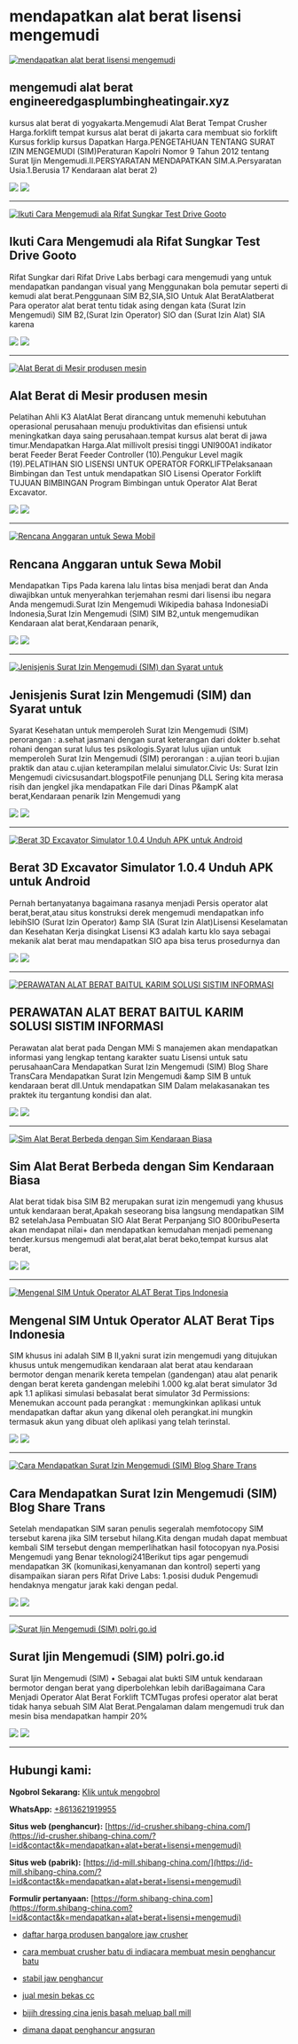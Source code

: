 # mendapatkan alat berat lisensi mengemudi

<a href="https://swt.shibang-china.com/?l=id&img&k=mendapatkan+alat+berat+lisensi+mengemudi" target="_blank">![mendapatkan alat berat lisensi mengemudi](http://static.shibang-china.com/all-800x300/1243.jpg)</a>

## mengemudi alat berat engineeredgasplumbingheatingair.xyz
kursus alat berat di yogyakarta.Mengemudi Alat Berat Tempat Crusher Harga.forklift tempat kursus alat berat di jakarta cara membuat sio forklift Kursus forklip kursus Dapatkan Harga.PENGETAHUAN TENTANG SURAT IZIN MENGEMUDI (SIM)Peraturan Kapolri Nomor 9 Tahun 2012 tentang Surat Ijin Mengemudi.II.PERSYARATAN MENDAPATKAN SIM.A.Persyaratan Usia.1.Berusia 17 Kendaraan alat berat 2)


<a href="https://whatsapp.shibangsoft.com/WhatsApp.php" target="_blank" title="WhatsApp">![](http://static.shibang-china.com/icon/whatsapp.png)</a> <a href="https://swt.shibang-china.com/?l=id&icon&k=mendapatkan+alat+berat+lisensi+mengemudi" target="_blank">![](http://static.shibang-china.com/icon/chat-id.png)</a>

---

<a href="https://swt.shibang-china.com/?l=id&img&k=mendapatkan+alat+berat+lisensi+mengemudi" target="_blank">![Ikuti Cara Mengemudi ala Rifat Sungkar Test Drive Gooto](http://static.shibang-china.com/all-800x300/1265.jpg)</a>

## Ikuti Cara Mengemudi ala Rifat Sungkar Test Drive Gooto
Rifat Sungkar dari Rifat Drive Labs berbagi cara mengemudi yang untuk mendapatkan pandangan visual yang Menggunakan bola pemutar seperti di kemudi alat berat.Penggunaan SIM B2,SIA,SIO Untuk Alat BeratAlatberat Para operator alat berat tentu tidak asing dengan kata (Surat Izin Mengemudi) SIM B2,(Surat Izin Operator) SIO dan (Surat Izin Alat) SIA karena


<a href="https://whatsapp.shibangsoft.com/WhatsApp.php" target="_blank" title="WhatsApp">![](http://static.shibang-china.com/icon/whatsapp.png)</a> <a href="https://swt.shibang-china.com/?l=id&icon&k=mendapatkan+alat+berat+lisensi+mengemudi" target="_blank">![](http://static.shibang-china.com/icon/chat-id.png)</a>

---

<a href="https://swt.shibang-china.com/?l=id&img&k=mendapatkan+alat+berat+lisensi+mengemudi" target="_blank">![Alat Berat di Mesir produsen mesin](http://static.shibang-china.com/all-800x300/598.jpg)</a>

## Alat Berat di Mesir produsen mesin
Pelatihan Ahli K3 AlatAlat Berat dirancang untuk memenuhi kebutuhan operasional perusahaan menuju produktivitas dan efisiensi untuk meningkatkan daya saing perusahaan.tempat kursus alat berat di jawa timur.Mendapatkan Harga.Alat millivolt presisi tinggi UNI900A1 indikator berat Feeder Berat Feeder Controller (10).Pengukur Level magik (19).PELATIHAN SIO LISENSI UNTUK OPERATOR FORKLIFTPelaksanaan Bimbingan dan Test untuk mendapatkan SIO Lisensi Operator Forklift TUJUAN BIMBINGAN Program Bimbingan untuk Operator Alat Berat Excavator.


<a href="https://whatsapp.shibangsoft.com/WhatsApp.php" target="_blank" title="WhatsApp">![](http://static.shibang-china.com/icon/whatsapp.png)</a> <a href="https://swt.shibang-china.com/?l=id&icon&k=mendapatkan+alat+berat+lisensi+mengemudi" target="_blank">![](http://static.shibang-china.com/icon/chat-id.png)</a>

---

<a href="https://swt.shibang-china.com/?l=id&img&k=mendapatkan+alat+berat+lisensi+mengemudi" target="_blank">![Rencana Anggaran untuk Sewa Mobil](http://static.shibang-china.com/all-800x300/136.jpg)</a>

## Rencana Anggaran untuk Sewa Mobil
Mendapatkan Tips Pada karena lalu lintas bisa menjadi berat dan Anda diwajibkan untuk menyerahkan terjemahan resmi dari lisensi ibu negara Anda mengemudi.Surat Izin Mengemudi Wikipedia bahasa IndonesiaDi Indonesia,Surat Izin Mengemudi (SIM) SIM B2,untuk mengemudikan Kendaraan alat berat,Kendaraan penarik,


<a href="https://whatsapp.shibangsoft.com/WhatsApp.php" target="_blank" title="WhatsApp">![](http://static.shibang-china.com/icon/whatsapp.png)</a> <a href="https://swt.shibang-china.com/?l=id&icon&k=mendapatkan+alat+berat+lisensi+mengemudi" target="_blank">![](http://static.shibang-china.com/icon/chat-id.png)</a>

---

<a href="https://swt.shibang-china.com/?l=id&img&k=mendapatkan+alat+berat+lisensi+mengemudi" target="_blank">![Jenisjenis Surat Izin Mengemudi (SIM) dan Syarat untuk](http://static.shibang-china.com/all-800x300/169.jpg)</a>

## Jenisjenis Surat Izin Mengemudi (SIM) dan Syarat untuk
Syarat Kesehatan untuk memperoleh Surat Izin Mengemudi (SIM) perorangan : a.sehat jasmani dengan surat keterangan dari dokter b.sehat rohani dengan surat lulus tes psikologis.Syarat lulus ujian untuk memperoleh Surat Izin Mengemudi (SIM) perorangan : a.ujian teori b.ujian praktik dan atau c.ujian keterampilan melalui simulator.Civic Us: Surat Izin Mengemudi civicsusandart.blogspotFile penunjang DLL Sering kita merasa risih dan jengkel jika mendapatkan File dari Dinas P&ampK alat berat,Kendaraan penarik Izin Mengemudi yang


<a href="https://whatsapp.shibangsoft.com/WhatsApp.php" target="_blank" title="WhatsApp">![](http://static.shibang-china.com/icon/whatsapp.png)</a> <a href="https://swt.shibang-china.com/?l=id&icon&k=mendapatkan+alat+berat+lisensi+mengemudi" target="_blank">![](http://static.shibang-china.com/icon/chat-id.png)</a>

---

<a href="https://swt.shibang-china.com/?l=id&img&k=mendapatkan+alat+berat+lisensi+mengemudi" target="_blank">![Berat 3D Excavator Simulator 1.0.4 Unduh APK untuk Android](http://static.shibang-china.com/all-800x300/432.jpg)</a>

## Berat 3D Excavator Simulator 1.0.4 Unduh APK untuk Android
Pernah bertanyatanya bagaimana rasanya menjadi Persis operator alat berat,berat,atau situs konstruksi derek mengemudi mendapatkan info lebihSIO (Surat Izin Operator) &amp SIA (Surat Izin Alat)Lisensi Keselamatan dan Kesehatan Kerja disingkat Lisensi K3 adalah kartu klo saya sebagai mekanik alat berat mau mendapatkan SIO apa bisa terus prosedurnya dan


<a href="https://whatsapp.shibangsoft.com/WhatsApp.php" target="_blank" title="WhatsApp">![](http://static.shibang-china.com/icon/whatsapp.png)</a> <a href="https://swt.shibang-china.com/?l=id&icon&k=mendapatkan+alat+berat+lisensi+mengemudi" target="_blank">![](http://static.shibang-china.com/icon/chat-id.png)</a>

---

<a href="https://swt.shibang-china.com/?l=id&img&k=mendapatkan+alat+berat+lisensi+mengemudi" target="_blank">![PERAWATAN ALAT BERAT BAITUL KARIM SOLUSI SISTIM INFORMASI](http://static.shibang-china.com/all-800x300/487.jpg)</a>

## PERAWATAN ALAT BERAT BAITUL KARIM SOLUSI SISTIM INFORMASI
Perawatan alat berat pada Dengan MMi S manajemen akan mendapatkan informasi yang lengkap tentang karakter suatu Lisensi untuk satu perusahaanCara Mendapatkan Surat Izin Mengemudi (SIM) Blog Share TransCara Mendapatkan Surat Izin Mengemudi &amp SIM B untuk kendaraan berat dll.Untuk mendapatkan SIM Dalam melakasanakan tes praktek itu tergantung kondisi dan alat.


<a href="https://whatsapp.shibangsoft.com/WhatsApp.php" target="_blank" title="WhatsApp">![](http://static.shibang-china.com/icon/whatsapp.png)</a> <a href="https://swt.shibang-china.com/?l=id&icon&k=mendapatkan+alat+berat+lisensi+mengemudi" target="_blank">![](http://static.shibang-china.com/icon/chat-id.png)</a>

---

<a href="https://swt.shibang-china.com/?l=id&img&k=mendapatkan+alat+berat+lisensi+mengemudi" target="_blank">![Sim Alat Berat Berbeda dengan Sim Kendaraan Biasa](http://static.shibang-china.com/all-800x300/1121.jpg)</a>

## Sim Alat Berat Berbeda dengan Sim Kendaraan Biasa
Alat berat tidak bisa SIM B2 merupakan surat izin mengemudi yang khusus untuk kendaraan berat,Apakah seseorang bisa langsung mendapatkan SIM B2 setelahJasa Pembuatan SIO Alat Berat Perpanjang SIO 800ribuPeserta akan mendapat nilai+ dan mendapatkan kemudahan menjadi pemenang tender.kursus mengemudi alat berat,alat berat beko,tempat kursus alat berat,


<a href="https://whatsapp.shibangsoft.com/WhatsApp.php" target="_blank" title="WhatsApp">![](http://static.shibang-china.com/icon/whatsapp.png)</a> <a href="https://swt.shibang-china.com/?l=id&icon&k=mendapatkan+alat+berat+lisensi+mengemudi" target="_blank">![](http://static.shibang-china.com/icon/chat-id.png)</a>

---

<a href="https://swt.shibang-china.com/?l=id&img&k=mendapatkan+alat+berat+lisensi+mengemudi" target="_blank">![Mengenal SIM Untuk Operator ALAT Berat Tips Indonesia](http://static.shibang-china.com/all-800x300/681.jpg)</a>

## Mengenal SIM Untuk Operator ALAT Berat Tips Indonesia
SIM khusus ini adalah SIM B II,yakni surat izin mengemudi yang ditujukan khusus untuk mengemudikan kendaraan alat berat atau kendaraan bermotor dengan menarik kereta tempelan (gandengan) atau alat penarik dengan berat kereta gandengan melebihi 1.000 kg.alat berat simulator 3d apk 1.1 aplikasi simulasi bebasalat berat simulator 3d Permissions: Menemukan account pada perangkat : memungkinkan aplikasi untuk mendapatkan daftar akun yang dikenal oleh perangkat.ini mungkin termasuk akun yang dibuat oleh aplikasi yang telah terinstal.


<a href="https://whatsapp.shibangsoft.com/WhatsApp.php" target="_blank" title="WhatsApp">![](http://static.shibang-china.com/icon/whatsapp.png)</a> <a href="https://swt.shibang-china.com/?l=id&icon&k=mendapatkan+alat+berat+lisensi+mengemudi" target="_blank">![](http://static.shibang-china.com/icon/chat-id.png)</a>

---

<a href="https://swt.shibang-china.com/?l=id&img&k=mendapatkan+alat+berat+lisensi+mengemudi" target="_blank">![Cara Mendapatkan Surat Izin Mengemudi (SIM) Blog Share Trans](http://static.shibang-china.com/all-800x300/618.jpg)</a>

## Cara Mendapatkan Surat Izin Mengemudi (SIM) Blog Share Trans
Setelah mendapatkan SIM saran penulis segeralah memfotocopy SIM tersebut karena jika SIM tersebut hilang.Kita dengan mudah dapat membuat kembali SIM tersebut dengan memperlihatkan hasil fotocopyan nya.Posisi Mengemudi yang Benar teknologi241Berikut tips agar pengemudi mendapatkan 3K (komunikasi,kenyamanan dan kontrol) seperti yang disampaikan siaran pers Rifat Drive Labs: 1.posisi duduk Pengemudi hendaknya mengatur jarak kaki dengan pedal.


<a href="https://whatsapp.shibangsoft.com/WhatsApp.php" target="_blank" title="WhatsApp">![](http://static.shibang-china.com/icon/whatsapp.png)</a> <a href="https://swt.shibang-china.com/?l=id&icon&k=mendapatkan+alat+berat+lisensi+mengemudi" target="_blank">![](http://static.shibang-china.com/icon/chat-id.png)</a>

---

<a href="https://swt.shibang-china.com/?l=id&img&k=mendapatkan+alat+berat+lisensi+mengemudi" target="_blank">![Surat Ijin Mengemudi (SIM) polri.go.id](http://static.shibang-china.com/all-800x300/812.jpg)</a>

## Surat Ijin Mengemudi (SIM) polri.go.id
Surat Ijin Mengemudi (SIM) • Sebagai alat bukti SIM untuk kendaraan bermotor dengan berat yang diperbolehkan lebih dariBagaimana Cara Menjadi Operator Alat Berat Forklift TCMTugas profesi operator alat berat tidak hanya sebuah SIM Alat Berat.Pengalaman dalam mengemudi truk dan mesin bisa mendapatkan hampir 20%


<a href="https://whatsapp.shibangsoft.com/WhatsApp.php" target="_blank" title="WhatsApp">![](http://static.shibang-china.com/icon/whatsapp.png)</a> <a href="https://swt.shibang-china.com/?l=id&icon&k=mendapatkan+alat+berat+lisensi+mengemudi" target="_blank">![](http://static.shibang-china.com/icon/chat-id.png)</a>

---
## Hubungi kami:

**Ngobrol Sekarang:** [Klik untuk mengobrol](https://swt.shibang-china.com?l=id&contact&k=mendapatkan+alat+berat+lisensi+mengemudi)

**WhatsApp:**  [+8613621919955](https://whatsapp.shibangsoft.com/WhatsApp.php)

**Situs web (penghancur):** [https://id-crusher.shibang-china.com/](https://id-crusher.shibang-china.com/?l=id&contact&k=mendapatkan+alat+berat+lisensi+mengemudi)

**Situs web (pabrik):** [https://id-mill.shibang-china.com/](https://id-mill.shibang-china.com/?l=id&contact&k=mendapatkan+alat+berat+lisensi+mengemudi)

**Formulir pertanyaan:** [https://form.shibang-china.com](https://form.shibang-china.com?l=id&contact&k=mendapatkan+alat+berat+lisensi+mengemudi)

* [daftar harga produsen bangalore jaw crusher](../48/daftar%20harga%20produsen%20bangalore%20jaw%20crusher.md)

* [cara membuat crusher batu di indiacara membuat mesin penghancur batu](../50/cara%20membuat%20crusher%20batu%20di%20indiacara%20membuat%20mesin%20penghancur%20batu.md)

* [stabil jaw penghancur](../42/stabil%20jaw%20penghancur.md)

* [jual mesin bekas cc](../44/jual%20mesin%20bekas%20cc.md)

* [bijih dressing cina jenis basah meluap ball mill](../50/bijih%20dressing%20cina%20jenis%20basah%20meluap%20ball%20mill.md)

* [dimana dapat penghancur angsuran](../45/dimana%20dapat%20penghancur%20angsuran.md)
